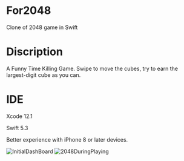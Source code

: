 # For2048
Clone of 2048 game in Swift
# Discription
A Funny Time Killing Game. Swipe to move the cubes, try to earn the largest-digit cube as you can.
# IDE
Xcode 12.1

Swift 5.3

Better experience with iPhone 8 or later devices. 

![InitialDashBoard](https://user-images.githubusercontent.com/63318597/97724999-05d90700-1aa4-11eb-814b-e74a25cbd6b5.png)
![2048DuringPlaying](https://user-images.githubusercontent.com/63318597/97725048-16897d00-1aa4-11eb-8a20-f0e6dd926ac3.png)

